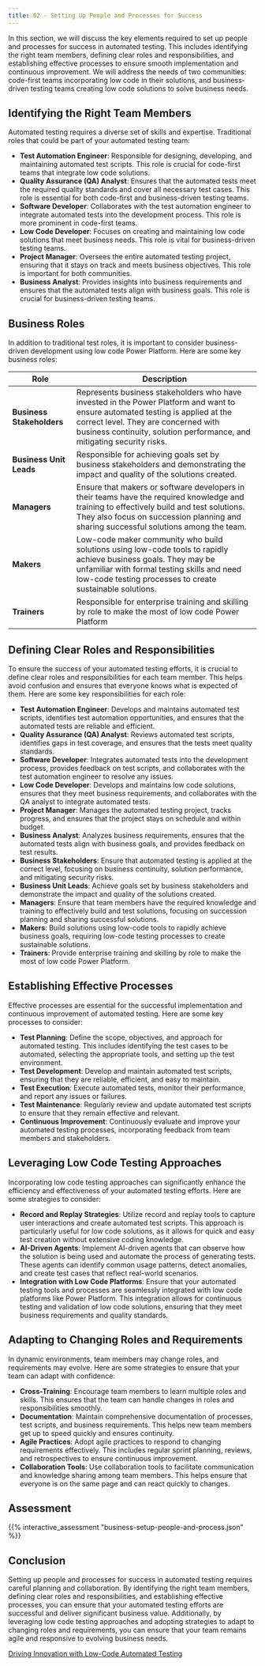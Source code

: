 ```yaml
---
title: 02 - Setting Up People and Processes for Success
---
```


In this section, we will discuss the key elements required to set up people and processes for success in automated testing. This includes identifying the right team members, defining clear roles and responsibilities, and establishing effective processes to ensure smooth implementation and continuous improvement. We will address the needs of two communities: code-first teams incorporating low code in their solutions, and business-driven testing teams creating low code solutions to solve business needs.

## Identifying the Right Team Members

Automated testing requires a diverse set of skills and expertise. Traditional roles that could be part of your automated testing team:

- **Test Automation Engineer**: Responsible for designing, developing, and maintaining automated test scripts. This role is crucial for code-first teams that integrate low code solutions.
- **Quality Assurance (QA) Analyst**: Ensures that the automated tests meet the required quality standards and cover all necessary test cases. This role is essential for both code-first and business-driven testing teams.
- **Software Developer**: Collaborates with the test automation engineer to integrate automated tests into the development process. This role is more prominent in code-first teams.
- **Low Code Developer**: Focuses on creating and maintaining low code solutions that meet business needs. This role is vital for business-driven testing teams.
- **Project Manager**: Oversees the entire automated testing project, ensuring that it stays on track and meets business objectives. This role is important for both communities.
- **Business Analyst**: Provides insights into business requirements and ensures that the automated tests align with business goals. This role is crucial for business-driven testing teams.

## Business Roles

In addition to traditional test roles, it is important to consider business-driven development using low code Power Platform. Here are some key business roles:

| Role | Description |
|------|-------------|
| **Business Stakeholders** | Represents business stakeholders who have invested in the Power Platform and want to ensure automated testing is applied at the correct level. They are concerned with business continuity, solution performance, and mitigating security risks. |
| **Business Unit Leads** | Responsible for achieving goals set by business stakeholders and demonstrating the impact and quality of the solutions created. | 
| **Managers** | Ensure that makers or software developers in their teams have the required knowledge and training to effectively build and test solutions. They also focus on succession planning and sharing successful solutions among the team. | 
| **Makers** | Low-code maker community who build solutions using low-code tools to rapidly achieve business goals. They may be unfamiliar with formal testing skills and need low-code testing processes to create sustainable solutions. |
| **Trainers** | Responsible for enterprise training and skilling by role to make the most of low code Power Platform |

## Defining Clear Roles and Responsibilities

To ensure the success of your automated testing efforts, it is crucial to define clear roles and responsibilities for each team member. This helps avoid confusion and ensures that everyone knows what is expected of them. Here are some key responsibilities for each role:

- **Test Automation Engineer**: Develops and maintains automated test scripts, identifies test automation opportunities, and ensures that the automated tests are reliable and efficient.
- **Quality Assurance (QA) Analyst**: Reviews automated test scripts, identifies gaps in test coverage, and ensures that the tests meet quality standards.
- **Software Developer**: Integrates automated tests into the development process, provides feedback on test scripts, and collaborates with the test automation engineer to resolve any issues.
- **Low Code Developer**: Develops and maintains low code solutions, ensures that they meet business requirements, and collaborates with the QA analyst to integrate automated tests.
- **Project Manager**: Manages the automated testing project, tracks progress, and ensures that the project stays on schedule and within budget.
- **Business Analyst**: Analyzes business requirements, ensures that the automated tests align with business goals, and provides feedback on test results.
- **Business Stakeholders**: Ensure that automated testing is applied at the correct level, focusing on business continuity, solution performance, and mitigating security risks.
- **Business Unit Leads**: Achieve goals set by business stakeholders and demonstrate the impact and quality of the solutions created.
- **Managers**: Ensure that team members have the required knowledge and training to effectively build and test solutions, focusing on succession planning and sharing successful solutions.
- **Makers**: Build solutions using low-code tools to rapidly achieve business goals, requiring low-code testing processes to create sustainable solutions.
- **Trainers**: Provide enterprise training and skilling by role to make the most of low code Power Platform.

## Establishing Effective Processes

Effective processes are essential for the successful implementation and continuous improvement of automated testing. Here are some key processes to consider:

- **Test Planning**: Define the scope, objectives, and approach for automated testing. This includes identifying the test cases to be automated, selecting the appropriate tools, and setting up the test environment.
- **Test Development**: Develop and maintain automated test scripts, ensuring that they are reliable, efficient, and easy to maintain.
- **Test Execution**: Execute automated tests, monitor their performance, and report any issues or failures.
- **Test Maintenance**: Regularly review and update automated test scripts to ensure that they remain effective and relevant.
- **Continuous Improvement**: Continuously evaluate and improve your automated testing processes, incorporating feedback from team members and stakeholders.

## Leveraging Low Code Testing Approaches

Incorporating low code testing approaches can significantly enhance the efficiency and effectiveness of your automated testing efforts. Here are some strategies to consider:

- **Record and Replay Strategies**: Utilize record and replay tools to capture user interactions and create automated test scripts. This approach is particularly useful for low code solutions, as it allows for quick and easy test creation without extensive coding knowledge.
- **AI-Driven Agents**: Implement AI-driven agents that can observe how the solution is being used and automate the process of generating tests. These agents can identify common usage patterns, detect anomalies, and create test cases that reflect real-world scenarios.
- **Integration with Low Code Platforms**: Ensure that your automated testing tools and processes are seamlessly integrated with low code platforms like Power Platform. This integration allows for continuous testing and validation of low code solutions, ensuring that they meet business requirements and quality standards.

## Adapting to Changing Roles and Requirements

In dynamic environments, team members may change roles, and requirements may evolve. Here are some strategies to ensure that your team can adapt with confidence:

- **Cross-Training**: Encourage team members to learn multiple roles and skills. This ensures that the team can handle changes in roles and responsibilities smoothly.
- **Documentation**: Maintain comprehensive documentation of processes, test scripts, and business requirements. This helps new team members get up to speed quickly and ensures continuity.
- **Agile Practices**: Adopt agile practices to respond to changing requirements effectively. This includes regular sprint planning, reviews, and retrospectives to ensure continuous improvement.
- **Collaboration Tools**: Use collaboration tools to facilitate communication and knowledge sharing among team members. This helps ensure that everyone is on the same page and can react quickly to changes.

## Assessment

{{% interactive_assessment "business-setup-people-and-process.json" %}}

## Conclusion

Setting up people and processes for success in automated testing requires careful planning and collaboration. By identifying the right team members, defining clear roles and responsibilities, and establishing effective processes, you can ensure that your automated testing efforts are successful and deliver significant business value. Additionally, by leveraging low code testing approaches and adopting strategies to adapt to changing roles and requirements, you can ensure that your team remains agile and responsive to evolving business needs.

<a href="/powerfuldev-testing/learning/business-path/03-driving-innovation-with-low-code-automated-testing" class="btn btn--primary">Driving Innovation with Low-Code Automated Testing</a>
